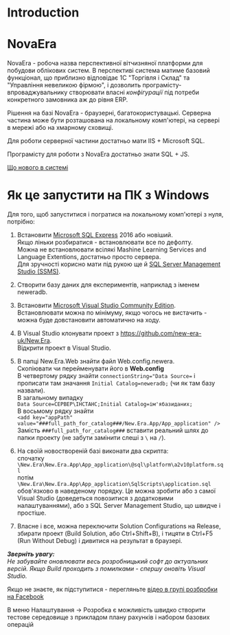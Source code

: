 ﻿# Introduction 
# NovaEra
NovaEra - робоча назва перспективної вітчизняної платформи для побудови облікових систем.
В перспективі система матиме базовий функціонал, що приблизно відповідає 1С "Торгівля і Склад" та "Управління невеликою фірмою", і дозволить програмісту-впроваджувальнику створювати власні *конфігурації* під потреби конкретного замовника аж до рівня ERP.  

Рішення на базі NovaEra - браузерні, багатокористувацькі.
Серверна частина може бути розташована на локальному комп'ютері, на сервері в мережі або на хмарному сховищі.

Для роботи серверної частини достатньо мати IIS + Microsoft SQL.  

Програмісту для роботи з NovaEra достатньо знати SQL + JS.

[Що нового в системі](releasenotes.md)

# Як це запустити на ПК з Windows
Для того, щоб запуститися і погратися на локальному комп'ютері з нуля, потрібно:

1. Встановити [Mіcrosoft SQL Express](https://www.microsoft.com/en-us/Download/details.aspx?id=101064) 2016 або новіший.  
Якщо ліньки розбиратися - встановлювати все по дефолту.  
Можна не встановлювати всілякі Mashine Learning Services and Language Extentions, достатньо просто сервера.  
Для зручності корисно мати під рукою ще й [SQL Server Management Studio (SSMS)](https://aka.ms/ssmsfullsetup). 

2. Створити базу даних для експериментів, наприклад з іменем neweradb.  

3. Встановити [Microsoft Visual Studio Community Edition](https://visualstudio.microsoft.com/ru/thank-you-downloading-visual-studio/?sku=Community&channel=Release&version=VS2022&source=VSLandingPage&passive=false&cid=2030).  
Встановлювати можна по мінімуму, якщо чогось не вистачить - можна буде довстановити автоматично на ходу.

4. В Visual Studio клонувати проект з https://github.com/new-era-uk/New.Era.  
Відкрити проект в Visual Studio.

5. В папці New.Era.Web знайти файл Web.config.newera.  
Скопіювати чи перейменувати його в **Web.config**  
В четвертому рядку знайти `connectionString="Data Source=` і прописати там значання `Initial Catalog=neweradb;` (чи як там базу назвали).  
В загальному випадку  
`Data Source=СЕРВЕР\ІНСТАНС;Initial Catalog=ім'ябазиданих;`  
В восьмому рядку знайти  
`<add key="appPath" value="###full_path_for_catalog###/New.Era.App/App_application" />`  
Замість `###full_path_for_catalog###` вставити реальний шлях до папки проекту (не забути замінити слеші з `\` на `/`).

6. На своїй новоствореній базі виконати два скрипта:  
спочатку `\New.Era\New.Era.App\App_application\@sql\platform\a2v10platform.sql`  
потім `\New.Era\New.Era.App\App_application\SqlScripts\application.sql`  
обов'язково в наведеному порядку.
Це можна зробити або з самої Visual Studio (доведеться повозитися з додатковими налаштуваннями), або з SQL Server Management Studio, що швидче і простіше.

7. Власне і все, можна переключити Solution Configurations на Release, збирати проект (Build Solution, або Ctrl+Shift+B), і тицяти в Ctrl+F5 (Run Without Debug) і дивитися на результат в браузері.

***Зверніть увагу:***  
*Не забувайте оновлювати весь розробницький софт до актуальних версій.
Якщо Build проходить з помилками - спершу оновіть Visual Studio.*

Якщо не знаєте, як підступитися - перегляньте [відео в групі розбробки на Facebook](https://www.facebook.com/100026432812347/videos/3041080092873087)  

В меню Налаштування -> Розробка є можливість швидко створити тестове середовище з прикладом плану рахунків і набором базових операцій 
